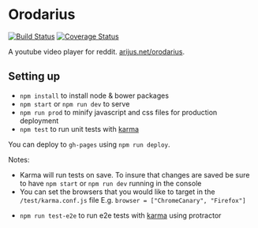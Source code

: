 # Orodarius

[![Build Status](https://travis-ci.org/argshook/orodarius.svg?branch=master)](https://travis-ci.org/argshook/orodarius)
[![Coverage Status](https://coveralls.io/repos/argshook/orodarius/badge.svg?branch=master&service=github)](https://coveralls.io/github/argshook/orodarius?branch=master)

A youtube video player for reddit. [arijus.net/orodarius](http://arijus.net/orodarius).

## Setting up

* `npm install` to install node & bower packages
* `npm start` or `npm run dev` to serve
* `npm run prod` to minify javascript and css files for production deployment
* `npm test` to run unit tests with [karma](http://karma-runner.github.io)

You can deploy to `gh-pages` using `npm run deploy`.

Notes:

- Karma will run tests on save. To insure that changes are saved be sure to have `npm start` or `npm run dev` running in the console
- You can set the browsers that you would like to target in the `/test/karma.conf.js` file E.g. `browser = ["ChromeCanary", "Firefox"]`

* `npm run test-e2e` to run e2e tests with [karma](http://karma-runner.github.io) using protractor
